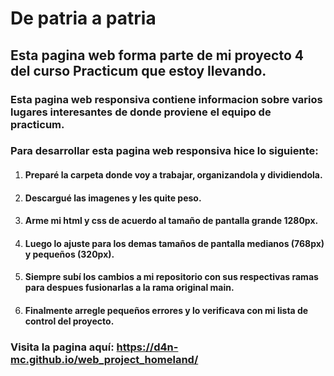 # De patria a patria
## Esta pagina web forma parte de mi proyecto 4 del curso Practicum que estoy llevando.
### Esta pagina web responsiva contiene informacion sobre varios lugares interesantes de donde proviene el equipo de practicum. 
### Para desarrollar esta pagina web responsiva hice lo siguiente:
1. #### Preparé la carpeta donde voy a trabajar, organizandola y dividiendola.
2. #### Descargué las imagenes y les quite peso.
3. #### Arme mi html y css de acuerdo al tamaño de pantalla grande 1280px.
4. #### Luego lo ajuste para los demas tamaños de pantalla medianos (768px) y pequeños (320px).
5. #### Siempre subí los cambios a mi repositorio con sus respectivas ramas para despues fusionarlas a la rama original main.
6. #### Finalmente arregle pequeños errores y lo verificava con mi lista de control del proyecto.

### Visita la pagina aquí: https://d4n-mc.github.io/web_project_homeland/